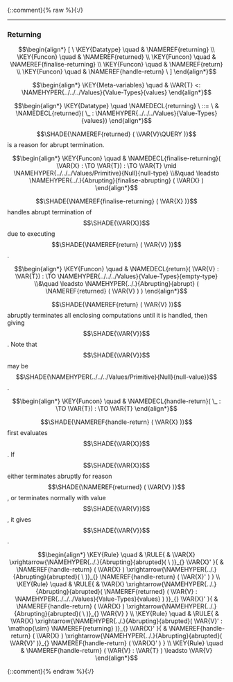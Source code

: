 {::comment}{% raw %}{:/}


----

### Returning
               


$$\begin{align*}
  [ \
  \KEY{Datatype} \quad & \NAMEREF{returning} \\
  \KEY{Funcon} \quad & \NAMEREF{returned} \\
  \KEY{Funcon} \quad & \NAMEREF{finalise-returning} \\
  \KEY{Funcon} \quad & \NAMEREF{return} \\
  \KEY{Funcon} \quad & \NAMEREF{handle-return}
  \ ]
\end{align*}$$

$$\begin{align*}
  \KEY{Meta-variables} \quad
  & \VAR{T} <: \NAMEHYPER{../../../Values}{Value-Types}{values}
\end{align*}$$

$$\begin{align*}
  \KEY{Datatype} \quad 
  \NAMEDECL{returning} 
  \ ::= \ & \NAMEDECL{returned}(
                               \_ : \NAMEHYPER{../../../Values}{Value-Types}{values})
\end{align*}$$


  $$\SHADE{\NAMEREF{returned}
           (  \VAR{V}\QUERY )}$$ is a reason for abrupt termination.


$$\begin{align*}
  \KEY{Funcon} \quad
  & \NAMEDECL{finalise-returning}(
                       \VAR{X} :  \TO \VAR{T}) 
    :  \TO \VAR{T}  \mid \NAMEHYPER{../../../Values/Primitive}{Null}{null-type} \\&\quad
    \leadsto \NAMEHYPER{../.}{Abrupting}{finalise-abrupting}
               (  \VAR{X} )
\end{align*}$$


  $$\SHADE{\NAMEREF{finalise-returning}
           (  \VAR{X} )}$$ handles abrupt termination of $$\SHADE{\VAR{X}}$$ due to
  executing $$\SHADE{\NAMEREF{return}
           (  \VAR{V} )}$$.


$$\begin{align*}
  \KEY{Funcon} \quad
  & \NAMEDECL{return}(
                       \VAR{V} : \VAR{T}) 
    :  \TO \NAMEHYPER{../../../Values}{Value-Types}{empty-type} \\&\quad
    \leadsto \NAMEHYPER{../.}{Abrupting}{abrupt}
               (  \NAMEREF{returned}
                       (  \VAR{V} ) )
\end{align*}$$


  $$\SHADE{\NAMEREF{return}
           (  \VAR{V} )}$$ abruptly terminates all enclosing computations until it is
  handled, then giving $$\SHADE{\VAR{V}}$$. Note that $$\SHADE{\VAR{V}}$$ may be $$\SHADE{\NAMEHYPER{../../../Values/Primitive}{Null}{null-value}}$$.


$$\begin{align*}
  \KEY{Funcon} \quad
  & \NAMEDECL{handle-return}(
                       \_ :  \TO \VAR{T}) 
    :  \TO \VAR{T} 
\end{align*}$$


  $$\SHADE{\NAMEREF{handle-return}
           (  \VAR{X} )}$$ first evaluates $$\SHADE{\VAR{X}}$$. If $$\SHADE{\VAR{X}}$$ either terminates abruptly for 
  reason $$\SHADE{\NAMEREF{returned}
           (  \VAR{V} )}$$, or terminates normally with value $$\SHADE{\VAR{V}}$$, it gives $$\SHADE{\VAR{V}}$$.


$$\begin{align*}
  \KEY{Rule} \quad
    & \RULE{
      &  \VAR{X} \xrightarrow{\NAMEHYPER{../.}{Abrupting}{abrupted}(   \  )}_{} 
          \VAR{X}'
      }{
      &  \NAMEREF{handle-return}
                      (  \VAR{X} ) \xrightarrow{\NAMEHYPER{../.}{Abrupting}{abrupted}(   \  )}_{} 
          \NAMEREF{handle-return}
            (  \VAR{X}' )
      }
\\
  \KEY{Rule} \quad
    & \RULE{
      &  \VAR{X} \xrightarrow{\NAMEHYPER{../.}{Abrupting}{abrupted}(  \NAMEREF{returned}
                                                                                  (  \VAR{V} : \NAMEHYPER{../../../Values}{Value-Types}{values} ) )}_{} 
          \VAR{X}'
      }{
      &  \NAMEREF{handle-return}
                      (  \VAR{X} ) \xrightarrow{\NAMEHYPER{../.}{Abrupting}{abrupted}(   \  )}_{} 
          \VAR{V}
      }
\\
  \KEY{Rule} \quad
    & \RULE{
      &  \VAR{X} \xrightarrow{\NAMEHYPER{../.}{Abrupting}{abrupted}(  \VAR{V}' : \mathop{\sim} \NAMEREF{returning} )}_{} 
          \VAR{X}'
      }{
      &  \NAMEREF{handle-return}
                      (  \VAR{X} ) \xrightarrow{\NAMEHYPER{../.}{Abrupting}{abrupted}(  \VAR{V}' )}_{} 
          \NAMEREF{handle-return}
            (  \VAR{X}' )
      }
\\
  \KEY{Rule} \quad
    & \NAMEREF{handle-return}
        (  \VAR{V} : \VAR{T} ) \leadsto 
        \VAR{V}
\end{align*}$$



[Funcons-beta]: /CBS-beta/math/Funcons-beta
  "FUNCONS-BETA"
[Unstable-Funcons-beta]: /CBS-beta/math/Unstable-Funcons-beta
  "UNSTABLE-FUNCONS-BETA"
[Languages-beta]: /CBS-beta/math/Languages-beta
  "LANGUAGES-BETA"
[Unstable-Languages-beta]: /CBS-beta/math/Unstable-Languages-beta
  "UNSTABLE-LANGUAGES-BETA"
[CBS-beta]: /CBS-beta
  "CBS-BETA"
[Returning.cbs]: https://github.com/plancomps/CBS-beta/blob/math/Funcons-beta/Computations/Abnormal/Returning/Returning.cbs
  "CBS SOURCE FILE ON GITHUB"
[PLAIN]: /CBS-beta/docs/Funcons-beta/Computations/Abnormal/Returning
  "CBS SOURCE WEB PAGE"
 [PRETTY]: /CBS-beta/math/Funcons-beta/Computations/Abnormal/Returning
  "CBS-KATEX WEB PAGE"
[PDF]: https://github.com/plancomps/CBS-beta/blob/math/Funcons-beta/Computations/Abnormal/Returning/Returning.pdf
  "CBS-LATEX PDF FILE"
[PLanCompS Project]: https://plancomps.github.io
  "PROGRAMMING LANGUAGE COMPONENTS AND SPECIFICATIONS PROJECT HOME PAGE"
{::comment}{% endraw %}{:/}
